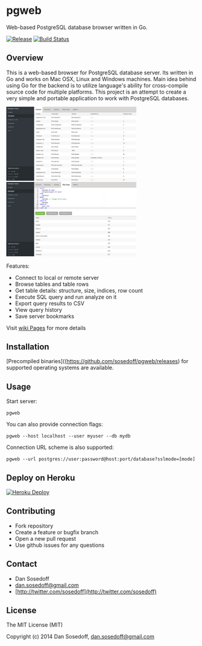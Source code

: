 # pgweb

Web-based PostgreSQL database browser written in Go.

[![Release](https://img.shields.io/github/release/sosedoff/pgweb.svg)](https://github.com/sosedoff/pgweb/releases)
[![Build Status](https://img.shields.io/travis/sosedoff/pgweb.svg)](https://travis-ci.org/sosedoff/pgweb)

## Overview

This is a web-based browser for PostgreSQL database server. Its written in Go
and works on Mac OSX, Linux and Windows machines. Main idea behind using Go for the backend
is to utilize language's ability for cross-compile source code for multiple platforms. 
This project is an attempt to create a very simple and portable application to work with 
PostgreSQL databases.

<img src="screenshots/browse.png" width="345px" />
<img src="screenshots/query.png" width="345px" />

Features:

- Connect to local or remote server
- Browse tables and table rows
- Get table details: structure, size, indices, row count
- Execute SQL query and run analyze on it
- Export query results to CSV
- View query history
- Save server bookmarks

Visit [wiki Pages](https://github.com/sosedoff/pgweb/wiki) for more details

## Installation

[Precompiled binaries]((https://github.com/sosedoff/pgweb/releases) for supported 
operating systems are available.

## Usage

Start server:

```
pgweb
```

You can also provide connection flags:

```
pgweb --host localhost --user myuser --db mydb
```

Connection URL scheme is also supported:

```
pgweb --url postgres://user:password@host:port/database?sslmode=[mode]
```

## Deploy on Heroku

[![Heroku Deploy](https://www.herokucdn.com/deploy/button.png)](https://heroku.com/deploy?template=https://github.com/sosedoff/pgweb)


## Contributing

- Fork repository
- Create a feature or bugfix branch
- Open a new pull request
- Use github issues for any questions

## Contact

- Dan Sosedoff
- [dan.sosedoff@gmail.com](mailto:dan.sosedoff@gmail.com)
- [http://twitter.com/sosedoff](http://twitter.com/sosedoff)

## License

The MIT License (MIT)

Copyright (c) 2014 Dan Sosedoff, <dan.sosedoff@gmail.com>